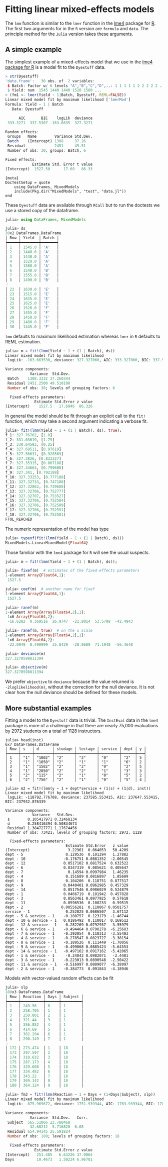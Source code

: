 # Fitting linear mixed-effects models

The `lmm` function is similar to the `lmer` function in the
[lme4](http://cran.R-project.org/package=lme4) package for
[R](http://www.R-project.org).  The first two arguments for in the `R`
version are `formula` and `data`.  The principle method for the
`Julia` version takes these arguments.

## A simple example

The simplest example of a mixed-effects model that we use in the
[lme4 package for R](https://github.com/lme4/lme4) is a model fit to
the `Dyestuff` data.

```R
> str(Dyestuff)
'data.frame':	30 obs. of  2 variables:
 $ Batch: Factor w/ 6 levels "A","B","C","D",..: 1 1 1 1 1 2 2 2 2 2 ...
 $ Yield: num  1545 1440 1440 1520 1580 ...
> (fm1 <- lmer(Yield ~ 1|Batch, Dyestuff, REML=FALSE))
Linear mixed model fit by maximum likelihood ['lmerMod']
Formula: Yield ~ 1 | Batch
   Data: Dyestuff

      AIC       BIC    logLik  deviance
 333.3271  337.5307 -163.6635  327.3271

Random effects:
 Groups   Name        Variance Std.Dev.
 Batch    (Intercept) 1388     37.26
 Residual             2451     49.51
 Number of obs: 30, groups: Batch, 6

Fixed effects:
            Estimate Std. Error t value
(Intercept)  1527.50      17.69   86.33
```

    {meta}
    DocTestSetup = quote
        using DataFrames, MixedModels
        include(Pkg.dir("MixedModels", "test", "data.jl"))
    end

These `Dyestuff` data are available through `RCall` but to run the doctests we use a stored copy of the dataframe.
```julia
julia> using DataFrames, MixedModels

julia> ds
30x2 DataFrames.DataFrame
│ Row │ Yield  │ Batch │
┝━━━━━┿━━━━━━━━┿━━━━━━━┥
│ 1   │ 1545.0 │ 'A'   │
│ 2   │ 1440.0 │ 'A'   │
│ 3   │ 1440.0 │ 'A'   │
│ 4   │ 1520.0 │ 'A'   │
│ 5   │ 1580.0 │ 'A'   │
│ 6   │ 1540.0 │ 'B'   │
│ 7   │ 1555.0 │ 'B'   │
│ 8   │ 1490.0 │ 'B'   │
⋮
│ 22  │ 1630.0 │ 'E'   │
│ 23  │ 1515.0 │ 'E'   │
│ 24  │ 1635.0 │ 'E'   │
│ 25  │ 1625.0 │ 'E'   │
│ 26  │ 1520.0 │ 'F'   │
│ 27  │ 1455.0 │ 'F'   │
│ 28  │ 1450.0 │ 'F'   │
│ 29  │ 1480.0 │ 'F'   │
│ 30  │ 1445.0 │ 'F'   │
```

`lmm` defaults to maximum likelihood estimation whereas `lmer` in `R`
defaults to REML estimation.

```julia
julia> m = fit!(lmm(Yield ~ 1 + (1 | Batch), ds))
Linear mixed model fit by maximum likelihood
 logLik: -163.663530, deviance: 327.327060, AIC: 333.327060, BIC: 337.530652

Variance components:
           Variance  Std.Dev.
 Batch    1388.3332 37.260344
 Residual 2451.2500 49.510100
 Number of obs: 30; levels of grouping factors: 6

  Fixed-effects parameters:
             Estimate Std.Error z value
(Intercept)    1527.5   17.6946  86.326
```

In general the model should be fit through an explicit call to the `fit!`
function, which may take a second argument indicating a verbose fit.

```julia
julia> fit!(lmm(Yield ~ 1 + (1 | Batch), ds), true);
f_1: 327.76702, [1.0]
f_2: 331.03619, [1.75]
f_3: 330.64583, [0.25]
f_4: 327.69511, [0.97619]
f_5: 327.56631, [0.928569]
f_6: 327.3826, [0.833327]
f_7: 327.35315, [0.807188]
f_8: 327.34663, [0.799688]
f_9: 327.341, [0.792188]
f_10: 327.33253, [0.777188]
f_11: 327.32733, [0.747188]
f_12: 327.32862, [0.739688]
f_13: 327.32706, [0.752777]
f_14: 327.32707, [0.753527]
f_15: 327.32706, [0.752584]
f_16: 327.32706, [0.752509]
f_17: 327.32706, [0.752591]
f_18: 327.32706, [0.752581]
FTOL_REACHED
```

The numeric representation of the model has type
```julia
julia> typeof(fit!(lmm(Yield ~ 1 + (1 | Batch), ds)))
MixedModels.LinearMixedModel{Float64}
```
Those familiar with the `lme4` package for `R` will see the usual
suspects.
```julia
julia> m = fit!(lmm(Yield ~ 1 + (1 | Batch), ds));

julia> fixef(m)  # estimates of the fixed-effects parameters
1-element Array{Float64,1}:
 1527.5

julia> coef(m)  # another name for fixef
1-element Array{Float64,1}:
 1527.5

julia> ranef(m)
1-element Array{Array{Float64,2},1}:
 1x6 Array{Float64,2}:
 -16.6282  0.369516  26.9747  -21.8014  53.5798  -42.4943

julia> ranef(m, true)  # on the u scale
1-element Array{Array{Float64,2},1}:
 1x6 Array{Float64,2}:
 -22.0949  0.490999  35.8429  -28.9689  71.1948  -56.4648

julia> deviance(m)
327.3270598811394

julia> objective(m)
327.3270598811394
```

We prefer `objective` to `deviance` because the value returned is
`-2loglikelihood(m)`, without the correction for the null deviance.
It is not clear how the null deviance should be defined for these models.

## More substantial examples

Fitting a model to the `Dyestuff` data is trivial.  The `InstEval`
data in the `lme4` package is more of a challenge in that there are
nearly 75,000 evaluations by 2972 students on a total of 1128
instructors.

```
julia> head(inst)
6x7 DataFrames.DataFrame
│ Row │ s   │ d      │ studage │ lectage │ service │ dept │ y │
┝━━━━━┿━━━━━┿━━━━━━━━┿━━━━━━━━━┿━━━━━━━━━┿━━━━━━━━━┿━━━━━━┿━━━┥
│ 1   │ "1" │ "1002" │ "2"     │ "2"     │ "0"     │ "2"  │ 5 │
│ 2   │ "1" │ "1050" │ "2"     │ "1"     │ "1"     │ "6"  │ 2 │
│ 3   │ "1" │ "1582" │ "2"     │ "2"     │ "0"     │ "2"  │ 5 │
│ 4   │ "1" │ "2050" │ "2"     │ "2"     │ "1"     │ "3"  │ 3 │
│ 5   │ "2" │ "115"  │ "2"     │ "1"     │ "0"     │ "5"  │ 2 │
│ 6   │ "2" │ "756"  │ "2"     │ "1"     │ "0"     │ "5"  │ 4 │

julia> m2 = fit!(lmm(y ~ 1 + dept*service + (1|s) + (1|d), inst))
Linear mixed model fit by maximum likelihood
 logLik: -118792.776708, deviance: 237585.553415, AIC: 237647.553415, BIC: 237932.876339

Variance components:
            Variance   Std.Dev.
 s        0.105417971 0.32468134
 d        0.258416394 0.50834673
 Residual 1.384727771 1.17674456
 Number of obs: 73421; levels of grouping factors: 2972, 1128

  Fixed-effects parameters:
                           Estimate Std.Error   z value
(Intercept)                 3.22961  0.064053   50.4209
dept - 5                   0.129536  0.101294   1.27882
dept - 10                 -0.176751 0.0881352  -2.00545
dept - 12                 0.0517102 0.0817524  0.632522
dept - 6                  0.0347319  0.085621  0.405647
dept - 7                    0.14594 0.0997984   1.46235
dept - 4                   0.151689 0.0816897   1.85689
dept - 8                   0.104206  0.118751  0.877517
dept - 9                  0.0440401 0.0962985  0.457329
dept - 14                 0.0517546 0.0986029  0.524879
dept - 1                  0.0466719  0.101942  0.457828
dept - 3                  0.0563461 0.0977925   0.57618
dept - 11                 0.0596536  0.100233   0.59515
dept - 2                 0.00556281  0.110867 0.0501757
service - 1                0.252025 0.0686507   3.67112
dept - 5 & service - 1    -0.180757  0.123179  -1.46744
dept - 10 & service - 1   0.0186492  0.110017  0.169512
dept - 12 & service - 1   -0.282269 0.0792937  -3.55979
dept - 6 & service - 1    -0.494464 0.0790278  -6.25683
dept - 7 & service - 1    -0.392054  0.110313  -3.55403
dept - 4 & service - 1    -0.278547 0.0823727  -3.38154
dept - 8 & service - 1    -0.189526  0.111449  -1.70056
dept - 9 & service - 1    -0.499868 0.0885423  -5.64553
dept - 14 & service - 1   -0.497162 0.0917162  -5.42065
dept - 1 & service - 1     -0.24042 0.0982071   -2.4481
dept - 3 & service - 1    -0.223013 0.0890548  -2.50422
dept - 11 & service - 1   -0.516997 0.0809077  -6.38997
dept - 2 & service - 1    -0.384773  0.091843  -4.18946
```

Models with vector-valued random effects can be fit
```julia
julia> slp
180x3 DataFrames.DataFrame
│ Row │ Reaction │ Days │ Subject │
┝━━━━━┿━━━━━━━━━━┿━━━━━━┿━━━━━━━━━┥
│ 1   │ 249.56   │ 0    │ 1       │
│ 2   │ 258.705  │ 1    │ 1       │
│ 3   │ 250.801  │ 2    │ 1       │
│ 4   │ 321.44   │ 3    │ 1       │
│ 5   │ 356.852  │ 4    │ 1       │
│ 6   │ 414.69   │ 5    │ 1       │
│ 7   │ 382.204  │ 6    │ 1       │
│ 8   │ 290.149  │ 7    │ 1       │
⋮
│ 172 │ 273.474  │ 1    │ 18      │
│ 173 │ 297.597  │ 2    │ 18      │
│ 174 │ 310.632  │ 3    │ 18      │
│ 175 │ 287.173  │ 4    │ 18      │
│ 176 │ 329.608  │ 5    │ 18      │
│ 177 │ 334.482  │ 6    │ 18      │
│ 178 │ 343.22   │ 7    │ 18      │
│ 179 │ 369.142  │ 8    │ 18      │
│ 180 │ 364.124  │ 9    │ 18      │

julia> fm3 = fit!(lmm(Reaction ~ 1 + Days + (1+Days|Subject), slp))
Linear mixed model fit by maximum likelihood
 logLik: -875.969672, deviance: 1751.939344, AIC: 1763.939344, BIC: 1783.097086

Variance components:
           Variance  Std.Dev.   Corr.
 Subject  565.51066 23.780468
           32.68212  5.716828  0.08
 Residual 654.94145 25.591824
 Number of obs: 180; levels of grouping factors: 18

  Fixed-effects parameters:
             Estimate Std.Error z value
(Intercept)   251.405   6.63226 37.9064
Days          10.4673   1.50224 6.96781
```

